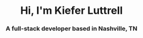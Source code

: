 <h1 align="center">Hi, I'm Kiefer Luttrell</h1>
<h3 align="center">A full-stack developer based in Nashville, TN</h3>
